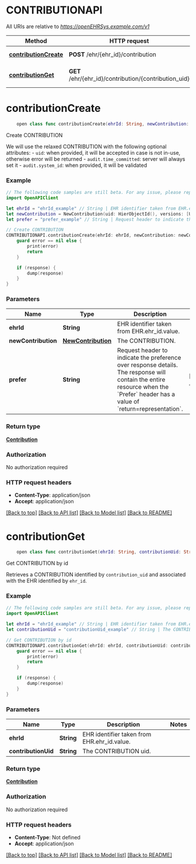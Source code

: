 # CONTRIBUTIONAPI

All URIs are relative to *https://openEHRSys.example.com/v1*

Method | HTTP request | Description
------------- | ------------- | -------------
[**contributionCreate**](CONTRIBUTIONAPI.md#contributioncreate) | **POST** /ehr/{ehr_id}/contribution | Create CONTRIBUTION
[**contributionGet**](CONTRIBUTIONAPI.md#contributionget) | **GET** /ehr/{ehr_id}/contribution/{contribution_uid} | Get CONTRIBUTION by id


# **contributionCreate**
```swift
    open class func contributionCreate(ehrId: String, newContribution: NewContribution, prefer: Prefer_contributionCreate? = nil, completion: @escaping (_ data: Contribution?, _ error: Error?) -> Void)
```

Create CONTRIBUTION

We will use the relaxed CONTRIBUTION with the following optional attributes:   - `uid`: when provided, it will be accepted in case is not in-use, otherwise error will be returned   - `audit.time_committed`: server will always set it   - `audit.system_id`: when provided, it will be validated 

### Example
```swift
// The following code samples are still beta. For any issue, please report via http://github.com/OpenAPITools/openapi-generator/issues/new
import OpenAPIClient

let ehrId = "ehrId_example" // String | EHR identifier taken from EHR.ehr_id.value. 
let newContribution = NewContribution(uid: HierObjectId(), versions: [UpdateVersion(precedingVersionUid: ObjectVersionId(), signature: "signature_example", lifecycleState: TerminologyCode(terminologyId: "terminologyId_example", terminologyVersion: "terminologyVersion_example", codeString: "codeString_example", uri: "uri_example"), attestations: [UpdateAttestation(attestedView: DvMultimedia(alternateText: "alternateText_example", uri: DvUri(value: "value_example"), data: "data_example", mediaType: CodePhrase(terminologyId: TerminologyId(), codeString: "codeString_example", preferredTerm: "preferredTerm_example"), compressionAlgorithm: nil, integrityCheck: "integrityCheck_example", integrityCheckAlgorithm: nil, thumbnail: nil, size: 123), proof: "proof_example", items: [DvEhrUri()], reason: DvText(value: "value_example", hyperlink: nil, language: nil, encoding: nil, formatting: "formatting_example"), isPending: false)], data: Versionable(), commitAudit: UpdateAudit(type: "type_example", changeType: nil, description: nil, committer: PartyProxy(type: "type_example", externalRef: PartyRef(namespace: "namespace_example", type: "type_example", id: ObjectId(type: "type_example", value: "value_example")))))], audit: nil) // NewContribution | The CONTRIBUTION. 
let prefer = "prefer_example" // String | Request header to indicate the preference over response details. The response will contain the entire resource when the `Prefer` header has a value of `return=representation`.  (optional) (default to .returnEqualMinimal)

// Create CONTRIBUTION
CONTRIBUTIONAPI.contributionCreate(ehrId: ehrId, newContribution: newContribution, prefer: prefer) { (response, error) in
    guard error == nil else {
        print(error)
        return
    }

    if (response) {
        dump(response)
    }
}
```

### Parameters

Name | Type | Description  | Notes
------------- | ------------- | ------------- | -------------
 **ehrId** | **String** | EHR identifier taken from EHR.ehr_id.value.  | 
 **newContribution** | [**NewContribution**](NewContribution.md) | The CONTRIBUTION.  | 
 **prefer** | **String** | Request header to indicate the preference over response details. The response will contain the entire resource when the &#x60;Prefer&#x60; header has a value of &#x60;return&#x3D;representation&#x60;.  | [optional] [default to .returnEqualMinimal]

### Return type

[**Contribution**](Contribution.md)

### Authorization

No authorization required

### HTTP request headers

 - **Content-Type**: application/json
 - **Accept**: application/json

[[Back to top]](#) [[Back to API list]](../README.md#documentation-for-api-endpoints) [[Back to Model list]](../README.md#documentation-for-models) [[Back to README]](../README.md)

# **contributionGet**
```swift
    open class func contributionGet(ehrId: String, contributionUid: String, completion: @escaping (_ data: Contribution?, _ error: Error?) -> Void)
```

Get CONTRIBUTION by id

Retrieves a CONTRIBUTION identified by `contribution_uid` and associated with the EHR identified by `ehr_id`. 

### Example
```swift
// The following code samples are still beta. For any issue, please report via http://github.com/OpenAPITools/openapi-generator/issues/new
import OpenAPIClient

let ehrId = "ehrId_example" // String | EHR identifier taken from EHR.ehr_id.value. 
let contributionUid = "contributionUid_example" // String | The CONTRIBUTION uid. 

// Get CONTRIBUTION by id
CONTRIBUTIONAPI.contributionGet(ehrId: ehrId, contributionUid: contributionUid) { (response, error) in
    guard error == nil else {
        print(error)
        return
    }

    if (response) {
        dump(response)
    }
}
```

### Parameters

Name | Type | Description  | Notes
------------- | ------------- | ------------- | -------------
 **ehrId** | **String** | EHR identifier taken from EHR.ehr_id.value.  | 
 **contributionUid** | **String** | The CONTRIBUTION uid.  | 

### Return type

[**Contribution**](Contribution.md)

### Authorization

No authorization required

### HTTP request headers

 - **Content-Type**: Not defined
 - **Accept**: application/json

[[Back to top]](#) [[Back to API list]](../README.md#documentation-for-api-endpoints) [[Back to Model list]](../README.md#documentation-for-models) [[Back to README]](../README.md)

